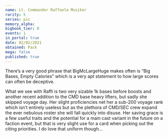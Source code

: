 ```yaml
---
name: Lt. Commander Raffaela Musiker
rarity: 5
series: pic
memory_alpha:
bigbook_tier: 8
events: 1
in_portal: true
date: 02/02/2021
obtained: Pack
mega: false
published: true
---
```


There’s a very good phrase that BigMcLargeHuge makes often is “Big Bases, Empty Calories” which is a very apt statement to how large scores can often be deceptive.

What we see with Raffi is two very sizable 1k bases before boosts and another recent addition to the CMD base heavy lifters, but sadly she skipped voyage day. Her slight proficiencies net her a sub-200 voyage rank which isn’t entirely useless but as the plethora of CMD/SEC crew expand the ever nebulous roster she will fall quickly into disuse. Her saving grace is a few useful traits and the potential for a main cast variant in the future on a faction event, but that is very slight use for a card when picking out the citing priorities. I do love that uniform though...
